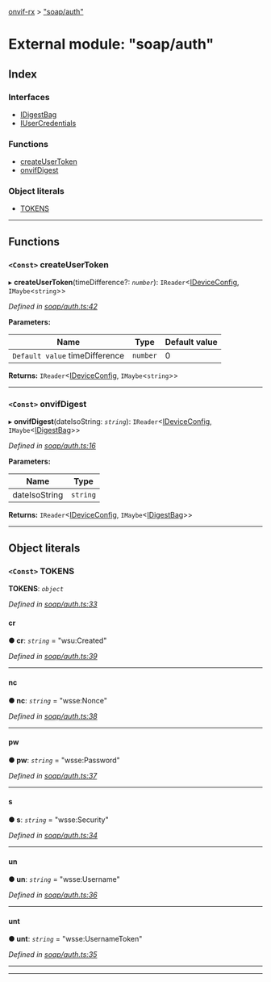 [onvif-rx](../README.md) > ["soap/auth"](../modules/_soap_auth_.md)

# External module: "soap/auth"

## Index

### Interfaces

* [IDigestBag](../interfaces/_soap_auth_.idigestbag.md)
* [IUserCredentials](../interfaces/_soap_auth_.iusercredentials.md)

### Functions

* [createUserToken](_soap_auth_.md#createusertoken)
* [onvifDigest](_soap_auth_.md#onvifdigest)

### Object literals

* [TOKENS](_soap_auth_.md#tokens)

---

## Functions

<a id="createusertoken"></a>

### `<Const>` createUserToken

▸ **createUserToken**(timeDifference?: *`number`*): `IReader`<[IDeviceConfig](../interfaces/_config_interfaces_.ideviceconfig.md), `IMaybe`<`string`>>

*Defined in [soap/auth.ts:42](https://github.com/patrickmichalina/onvif-rx/blob/f117e44/src/soap/auth.ts#L42)*

**Parameters:**

| Name | Type | Default value |
| ------ | ------ | ------ |
| `Default value` timeDifference | `number` | 0 |

**Returns:** `IReader`<[IDeviceConfig](../interfaces/_config_interfaces_.ideviceconfig.md), `IMaybe`<`string`>>

___
<a id="onvifdigest"></a>

### `<Const>` onvifDigest

▸ **onvifDigest**(dateIsoString: *`string`*): `IReader`<[IDeviceConfig](../interfaces/_config_interfaces_.ideviceconfig.md), `IMaybe`<[IDigestBag](../interfaces/_soap_auth_.idigestbag.md)>>

*Defined in [soap/auth.ts:16](https://github.com/patrickmichalina/onvif-rx/blob/f117e44/src/soap/auth.ts#L16)*

**Parameters:**

| Name | Type |
| ------ | ------ |
| dateIsoString | `string` |

**Returns:** `IReader`<[IDeviceConfig](../interfaces/_config_interfaces_.ideviceconfig.md), `IMaybe`<[IDigestBag](../interfaces/_soap_auth_.idigestbag.md)>>

___

## Object literals

<a id="tokens"></a>

### `<Const>` TOKENS

**TOKENS**: *`object`*

*Defined in [soap/auth.ts:33](https://github.com/patrickmichalina/onvif-rx/blob/f117e44/src/soap/auth.ts#L33)*

<a id="tokens.cr"></a>

####  cr

**● cr**: *`string`* = "wsu:Created"

*Defined in [soap/auth.ts:39](https://github.com/patrickmichalina/onvif-rx/blob/f117e44/src/soap/auth.ts#L39)*

___
<a id="tokens.nc"></a>

####  nc

**● nc**: *`string`* = "wsse:Nonce"

*Defined in [soap/auth.ts:38](https://github.com/patrickmichalina/onvif-rx/blob/f117e44/src/soap/auth.ts#L38)*

___
<a id="tokens.pw"></a>

####  pw

**● pw**: *`string`* = "wsse:Password"

*Defined in [soap/auth.ts:37](https://github.com/patrickmichalina/onvif-rx/blob/f117e44/src/soap/auth.ts#L37)*

___
<a id="tokens.s"></a>

####  s

**● s**: *`string`* = "wsse:Security"

*Defined in [soap/auth.ts:34](https://github.com/patrickmichalina/onvif-rx/blob/f117e44/src/soap/auth.ts#L34)*

___
<a id="tokens.un"></a>

####  un

**● un**: *`string`* = "wsse:Username"

*Defined in [soap/auth.ts:36](https://github.com/patrickmichalina/onvif-rx/blob/f117e44/src/soap/auth.ts#L36)*

___
<a id="tokens.unt"></a>

####  unt

**● unt**: *`string`* = "wsse:UsernameToken"

*Defined in [soap/auth.ts:35](https://github.com/patrickmichalina/onvif-rx/blob/f117e44/src/soap/auth.ts#L35)*

___

___

